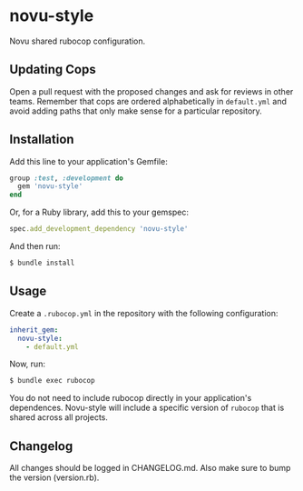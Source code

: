# novu-style

Novu shared rubocop configuration.

## Updating Cops

Open a pull request with the proposed changes and ask for reviews in other teams.
Remember that cops are ordered alphabetically in `default.yml` and avoid adding paths that only make sense for a particular repository.

## Installation

Add this line to your application's Gemfile:

```ruby
group :test, :development do
  gem 'novu-style'
end
```

Or, for a Ruby library, add this to your gemspec:

```ruby
spec.add_development_dependency 'novu-style'
```

And then run:

```bash
$ bundle install
```

## Usage

Create a `.rubocop.yml` in the repository with the following configuration:

```yaml
inherit_gem:
  novu-style:
    - default.yml
```

Now, run:

```bash
$ bundle exec rubocop
```

You do not need to include rubocop directly in your application's dependences. Novu-style will include a specific version of `rubocop` that is shared across all projects.

## Changelog

All changes should be logged in CHANGELOG.md. Also make sure to bump the version (version.rb).
